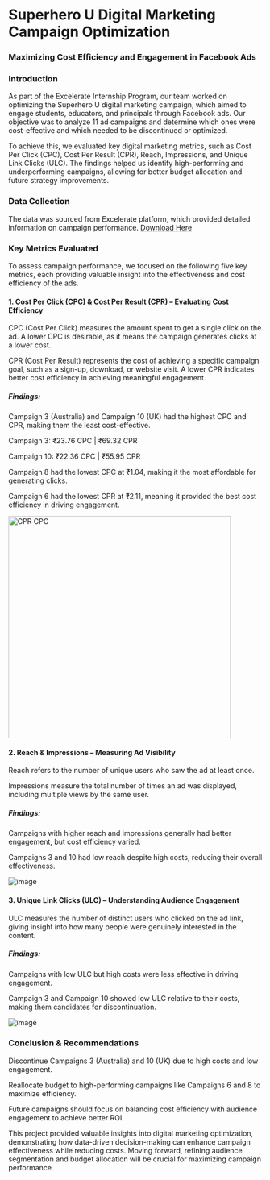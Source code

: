 # Superhero U Digital Marketing Campaign Optimization
### Maximizing Cost Efficiency and Engagement in Facebook Ads

### Introduction

As part of the Excelerate Internship Program, our team worked on optimizing the Superhero U digital marketing campaign, which aimed to engage students, educators, and principals through Facebook ads. Our objective was to analyze 11 ad campaigns and determine which ones were cost-effective and which needed to be discontinued or optimized.

To achieve this, we evaluated key digital marketing metrics, such as Cost Per Click (CPC), Cost Per Result (CPR), Reach, Impressions, and Unique Link Clicks (ULC). The findings helped us identify high-performing and underperforming campaigns, allowing for better budget allocation and future strategy improvements.

### Data Collection 
The data was sourced from Excelerate platform, which provided detailed information on campaign performance. [Download Here](https://drive.google.com/file/d/1JQ1KKG-A8WMgHHHvkyP7zBFiToj2W5pA/view?usp=sharing)

### Key Metrics Evaluated
To assess campaign performance, we focused on the following five key metrics, each providing valuable insight into the effectiveness and cost efficiency of the ads.
#### 1. Cost Per Click (CPC) & Cost Per Result (CPR) – Evaluating Cost Efficiency

CPC (Cost Per Click) measures the amount spent to get a single click on the ad. A lower CPC is desirable, as it means the campaign generates clicks at a lower cost.

CPR (Cost Per Result) represents the cost of achieving a specific campaign goal, such as a sign-up, download, or website visit. A lower CPR indicates better cost efficiency in achieving meaningful engagement.

##### Findings:

Campaign 3 (Australia) and Campaign 10 (UK) had the highest CPC and CPR, making them the least cost-effective.

Campaign 3: ₹23.76 CPC | ₹69.32 CPR

Campaign 10: ₹22.36 CPC | ₹55.95 CPR

Campaign 8 had the lowest CPC at ₹1.04, making it the most affordable for generating clicks.

Campaign 6 had the lowest CPR at ₹2.11, meaning it provided the best cost efficiency in driving engagement.

<img width="441" alt="CPR   CPC" src="https://github.com/user-attachments/assets/ba4e4bc0-e962-450e-89db-3ad01e749e68" />

#### 2. Reach & Impressions – Measuring Ad Visibility

Reach refers to the number of unique users who saw the ad at least once.

Impressions measure the total number of times an ad was displayed, including multiple views by the same user.

##### Findings:

Campaigns with higher reach and impressions generally had better engagement, but cost efficiency varied.

Campaigns 3 and 10 had low reach despite high costs, reducing their overall effectiveness.

![image](https://github.com/user-attachments/assets/099e6987-5cb4-4866-aabf-ca3f910a54f1)

#### 3. Unique Link Clicks (ULC) – Understanding Audience Engagement

ULC measures the number of distinct users who clicked on the ad link, giving insight into how many people were genuinely interested in the content.

##### Findings:

Campaigns with low ULC but high costs were less effective in driving engagement.

Campaign 3 and Campaign 10 showed low ULC relative to their costs, making them candidates for discontinuation.

![image](https://github.com/user-attachments/assets/f8dc03dd-f3e3-4984-b3f6-a09177766e83)

### Conclusion & Recommendations

Discontinue Campaigns 3 (Australia) and 10 (UK) due to high costs and low engagement.

Reallocate budget to high-performing campaigns like Campaigns 6 and 8 to maximize efficiency.

Future campaigns should focus on balancing cost efficiency with audience engagement to achieve better ROI.

This project provided valuable insights into digital marketing optimization, demonstrating how data-driven decision-making can enhance campaign effectiveness while reducing costs. Moving forward, refining audience segmentation and budget allocation will be crucial for maximizing campaign performance.


